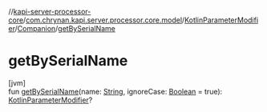 //[kapi-server-processor-core](../../../../index.md)/[com.chrynan.kapi.server.processor.core.model](../../index.md)/[KotlinParameterModifier](../index.md)/[Companion](index.md)/[getBySerialName](get-by-serial-name.md)

# getBySerialName

[jvm]\
fun [getBySerialName](get-by-serial-name.md)(name: [String](https://kotlinlang.org/api/latest/jvm/stdlib/kotlin/-string/index.html), ignoreCase: [Boolean](https://kotlinlang.org/api/latest/jvm/stdlib/kotlin/-boolean/index.html) = true): [KotlinParameterModifier](../index.md)?
